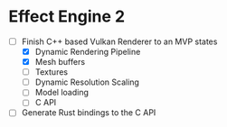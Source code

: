 # Effect Engine 2

- [ ] Finish C++ based Vulkan Renderer to an MVP states
  - [x] Dynamic Rendering Pipeline 
  - [x] Mesh buffers
  - [ ] Textures
  - [ ] Dynamic Resolution Scaling
  - [ ] Model loading
  - [ ] C API
  
- [ ] Generate Rust bindings to the C API
